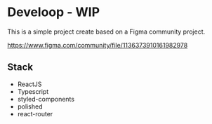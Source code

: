 # Develoop - WIP

This is a simple project create based on a Figma community project.

https://www.figma.com/community/file/1136373910161982978

## Stack

- ReactJS
- Typescript
- styled-components
- polished
- react-router
